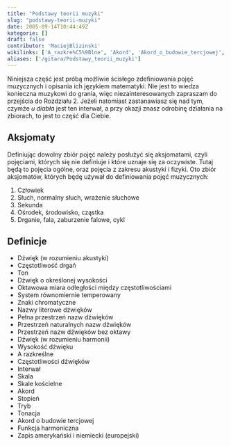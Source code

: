 ```yaml
---
title: "Podstawy teorii muzyki"
slug: "podstawy-teorii-muzyki"
date: 2005-09-14T10:44:49Z
kategorie: []
draft: false
contributor: 'MaciejBlizinski'
wikilinks: ['A_razkre%C5%9Blne', 'Akord', 'Akord_o_budowie_tercjowej', 'Cz%C4%99stotliwo%C5%9B%C4%87_drga%C5%84', 'Cz%C4%99stotliwo%C5%9Bci_d%C5%BAwi%C4%99k%C3%B3w', 'D%C5%BAwi%C4%99k_(w_rozumieniu_akustyki)', 'D%C5%BAwi%C4%99k_(w_rozumieniu_harmonii)', 'D%C5%BAwi%C4%99k_o_okre%C5%9Blonej_wysoko%C5%9Bci', 'Funkcja_harmoniczna', 'Interwa%C5%82', 'Nazwy_literowe_d%C5%BAwi%C4%99k%C3%B3w', 'Oktawowa_miara_odleg%C5%82o%C5%9Bci_mi%C4%99dzy_cz%C4%99stotliwo%C5%9Bciami', 'Pe%C5%82na_przestrze%C5%84_nazw_d%C5%BAwi%C4%99k%C3%B3w', 'Przestrze%C5%84_naturalnych_nazw_d%C5%BAwi%C4%99k%C3%B3w', 'Przestrze%C5%84_nazw_d%C5%BAwi%C4%99k%C3%B3w_bez_oktawy', 'Skala', 'Skale_ko%C5%9Bcielne', 'Stopie%C5%84', 'System_r%C3%B3wnomiernie_temperowany', 'Ton', 'Tonacja', 'Tryb', 'Wysoko%C5%9B%C4%87_d%C5%BAwi%C4%99ku', 'Zapis_ameryka%C5%84ski_i_niemiecki_(europejski)', 'Znaki_chromatyczne', 'interwa%C5%82']
aliases: ['/gitara/Podstawy_teorii_muzyki']
---
```

Niniejsza część jest próbą możliwie ścisłego zdefiniowania pojęć
muzycznych i opisania ich językiem matematyki. Nie jest to wiedza
konieczna muzykowi do grania, więc niezainteresowanych zapraszam do
przejścia do Rozdziału 2. Jeżeli natomiast zastanawiasz się nad tym,
czymże *u diabła* jest ten interwał<!-- link nie odnosił się do niczego: 'Podstawy teorii muzyki' (PosixPath('Podstawy_teorii_muzyki.md')) links to 'interwał' (PosixPath('/no/path/exists')) and that does not exist -->, a przy
okazji znasz odrobinę działania na zbiorach, to jest to część dla
Ciebie.

## Aksjomaty

Definiując dowolny zbiór pojęć należy posłużyć się aksjomatami, czyli
pojęciami, których się nie definiuje i które uznaje się za oczywiste.
Tutaj będą to pojęcia ogólne, oraz pojęcia z zakresu akustyki i fizyki.
Oto zbiór aksjomatów, których będę używał do definiowania pojęć
muzycznych:

1.  Człowiek
2.  Słuch, normalny słuch, wrażenie słuchowe
3.  Sekunda
4.  Ośrodek, środowisko, cząstka
5.  Drganie, fala, zaburzenie falowe, cykl

## Definicje

  - Dźwięk (w rozumieniu
    akustyki)<!-- link nie odnosił się do niczego: 'Podstawy teorii muzyki' (PosixPath('Podstawy_teorii_muzyki.md')) links to 'Dźwięk_\\(w_rozumieniu_akustyki\\)' (PosixPath('/no/path/exists')) and that does not exist -->
  - Częstotliwość drgań<!-- link nie odnosił się do niczego: 'Podstawy teorii muzyki' (PosixPath('Podstawy_teorii_muzyki.md')) links to 'Częstotliwość_drgań' (PosixPath('/no/path/exists')) and that does not exist -->
  - Ton<!-- link nie odnosił się do niczego: 'Podstawy teorii muzyki' (PosixPath('Podstawy_teorii_muzyki.md')) links to 'Ton' (PosixPath('/no/path/exists')) and that does not exist -->
  - Dźwięk o określonej
    wysokości<!-- link nie odnosił się do niczego: 'Podstawy teorii muzyki' (PosixPath('Podstawy_teorii_muzyki.md')) links to 'Dźwięk_o_określonej_wysokości' (PosixPath('/no/path/exists')) and that does not exist -->
  - Oktawowa miara odległości między
    częstotliwościami<!-- link nie odnosił się do niczego: 'Podstawy teorii muzyki' (PosixPath('Podstawy_teorii_muzyki.md')) links to 'Oktawowa_miara_odległości_między_częstotliwościami' (PosixPath('/no/path/exists')) and that does not exist -->
  - System równomiernie
    temperowany<!-- link nie odnosił się do niczego: 'Podstawy teorii muzyki' (PosixPath('Podstawy_teorii_muzyki.md')) links to 'System_równomiernie_temperowany' (PosixPath('/no/path/exists')) and that does not exist -->
  - Znaki chromatyczne<!-- link nie odnosił się do niczego: 'Podstawy teorii muzyki' (PosixPath('Podstawy_teorii_muzyki.md')) links to 'Znaki_chromatyczne' (PosixPath('/no/path/exists')) and that does not exist -->
  - Nazwy literowe dźwięków<!-- link nie odnosił się do niczego: 'Podstawy teorii muzyki' (PosixPath('Podstawy_teorii_muzyki.md')) links to 'Nazwy_literowe_dźwięków' (PosixPath('/no/path/exists')) and that does not exist -->
  - Pełna przestrzeń nazw
    dźwięków<!-- link nie odnosił się do niczego: 'Podstawy teorii muzyki' (PosixPath('Podstawy_teorii_muzyki.md')) links to 'Pełna_przestrzeń_nazw_dźwięków' (PosixPath('/no/path/exists')) and that does not exist -->
  - Przestrzeń naturalnych nazw
    dźwięków<!-- link nie odnosił się do niczego: 'Podstawy teorii muzyki' (PosixPath('Podstawy_teorii_muzyki.md')) links to 'Przestrzeń_naturalnych_nazw_dźwięków' (PosixPath('/no/path/exists')) and that does not exist -->
  - Przestrzeń nazw dźwięków bez
    oktawy<!-- link nie odnosił się do niczego: 'Podstawy teorii muzyki' (PosixPath('Podstawy_teorii_muzyki.md')) links to 'Przestrzeń_nazw_dźwięków_bez_oktawy' (PosixPath('/no/path/exists')) and that does not exist -->
  - Dźwięk (w rozumieniu
    harmonii)<!-- link nie odnosił się do niczego: 'Podstawy teorii muzyki' (PosixPath('Podstawy_teorii_muzyki.md')) links to 'Dźwięk_\\(w_rozumieniu_harmonii\\)' (PosixPath('/no/path/exists')) and that does not exist -->
  - Wysokość dźwięku<!-- link nie odnosił się do niczego: 'Podstawy teorii muzyki' (PosixPath('Podstawy_teorii_muzyki.md')) links to 'Wysokość_dźwięku' (PosixPath('/no/path/exists')) and that does not exist -->
  - A razkreślne<!-- link nie odnosił się do niczego: 'Podstawy teorii muzyki' (PosixPath('Podstawy_teorii_muzyki.md')) links to 'A_razkreślne' (PosixPath('/no/path/exists')) and that does not exist -->
  - Częstotliwości dźwięków<!-- link nie odnosił się do niczego: 'Podstawy teorii muzyki' (PosixPath('Podstawy_teorii_muzyki.md')) links to 'Częstotliwości_dźwięków' (PosixPath('/no/path/exists')) and that does not exist -->
  - Interwał<!-- link nie odnosił się do niczego: 'Podstawy teorii muzyki' (PosixPath('Podstawy_teorii_muzyki.md')) links to 'Interwał' (PosixPath('/no/path/exists')) and that does not exist -->
  - Skala<!-- link nie odnosił się do niczego: 'Podstawy teorii muzyki' (PosixPath('Podstawy_teorii_muzyki.md')) links to 'Skala' (PosixPath('/no/path/exists')) and that does not exist -->
  - Skale kościelne<!-- link nie odnosił się do niczego: 'Podstawy teorii muzyki' (PosixPath('Podstawy_teorii_muzyki.md')) links to 'Skale_kościelne' (PosixPath('/no/path/exists')) and that does not exist -->
  - Akord<!-- link nie odnosił się do niczego: 'Podstawy teorii muzyki' (PosixPath('Podstawy_teorii_muzyki.md')) links to 'Akord' (PosixPath('/no/path/exists')) and that does not exist -->
  - Stopień<!-- link nie odnosił się do niczego: 'Podstawy teorii muzyki' (PosixPath('Podstawy_teorii_muzyki.md')) links to 'Stopień' (PosixPath('/no/path/exists')) and that does not exist -->
  - Tryb<!-- link nie odnosił się do niczego: 'Podstawy teorii muzyki' (PosixPath('Podstawy_teorii_muzyki.md')) links to 'Tryb' (PosixPath('/no/path/exists')) and that does not exist -->
  - Tonacja<!-- link nie odnosił się do niczego: 'Podstawy teorii muzyki' (PosixPath('Podstawy_teorii_muzyki.md')) links to 'Tonacja' (PosixPath('/no/path/exists')) and that does not exist -->
  - Akord o budowie tercjowej<!-- link nie odnosił się do niczego: 'Podstawy teorii muzyki' (PosixPath('Podstawy_teorii_muzyki.md')) links to 'Akord_o_budowie_tercjowej' (PosixPath('/no/path/exists')) and that does not exist -->
  - Funkcja harmoniczna<!-- link nie odnosił się do niczego: 'Podstawy teorii muzyki' (PosixPath('Podstawy_teorii_muzyki.md')) links to 'Funkcja_harmoniczna' (PosixPath('/no/path/exists')) and that does not exist -->
  - Zapis amerykański i niemiecki
    (europejski)<!-- link nie odnosił się do niczego: 'Podstawy teorii muzyki' (PosixPath('Podstawy_teorii_muzyki.md')) links to 'Zapis_amerykański_i_niemiecki_\\(europejski\\)' (PosixPath('/no/path/exists')) and that does not exist -->
